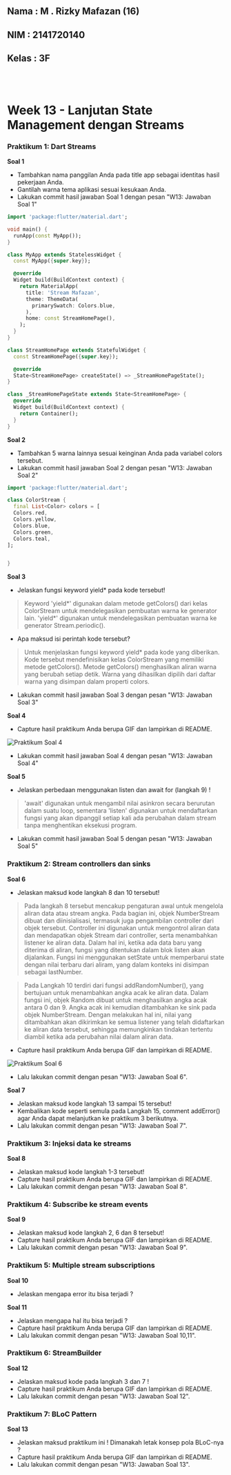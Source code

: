## Nama : M . Rizky Mafazan (16)
## NIM : 2141720140
## Kelas : 3F

<br>
<br>

# Week 13 - Lanjutan State Management dengan Streams

### Praktikum 1: Dart Streams


**Soal 1**

- Tambahkan nama panggilan Anda pada title app sebagai identitas hasil pekerjaan Anda.
- Gantilah warna tema aplikasi sesuai kesukaan Anda.
- Lakukan commit hasil jawaban Soal 1 dengan pesan "W13: Jawaban Soal 1"

```dart
import 'package:flutter/material.dart';

void main() {
  runApp(const MyApp());
}

class MyApp extends StatelessWidget {
  const MyApp({super.key});

  @override
  Widget build(BuildContext context) {
    return MaterialApp(
      title: 'Stream Mafazan',
      theme: ThemeData(
        primarySwatch: Colors.blue,
      ),
      home: const StreamHomePage(),
    );
  }
}

class StreamHomePage extends StatefulWidget {
  const StreamHomePage({super.key});

  @override
  State<StreamHomePage> createState() => _StreamHomePageState();
}

class _StreamHomePageState extends State<StreamHomePage> {
  @override
  Widget build(BuildContext context) {
    return Container();
  }
}

```

**Soal 2**

- Tambahkan 5 warna lainnya sesuai keinginan Anda pada variabel colors tersebut.
- Lakukan commit hasil jawaban Soal 2 dengan pesan "W13: Jawaban Soal 2"

```dart
import 'package:flutter/material.dart';

class ColorStream {
  final List<Color> colors = [
  Colors.red,
  Colors.yellow,
  Colors.blue,
  Colors.green,
  Colors.teal,
];


}

```


**Soal 3**

- Jelaskan fungsi keyword yield* pada kode tersebut!
> Keyword 'yield*' digunakan dalam metode getColors() dari kelas ColorStream untuk mendelegasikan pembuatan warna ke generator lain. 'yield*' digunakan untuk mendelegasikan pembuatan warna ke generator Stream.periodic().

- Apa maksud isi perintah kode tersebut?
> Untuk menjelaskan fungsi keyword yield* pada kode yang diberikan. Kode tersebut mendefinisikan kelas ColorStream yang memiliki metode getColors(). Metode getColors() menghasilkan aliran warna yang berubah setiap detik. Warna yang dihasilkan dipilih dari daftar warna yang disimpan dalam properti colors.

- Lakukan commit hasil jawaban Soal 3 dengan pesan "W13: Jawaban Soal 3"

**Soal 4**

- Capture hasil praktikum Anda berupa GIF dan lampirkan di README.

![Praktikum Soal 4](docs/Soal4.gif)

- Lakukan commit hasil jawaban Soal 4 dengan pesan "W13: Jawaban Soal 4"

**Soal 5**

- Jelaskan perbedaan menggunakan listen dan await for (langkah 9) !
> 'await' digunakan untuk mengambil nilai asinkron secara berurutan dalam suatu loop, sementara 'listen' digunakan untuk mendaftarkan fungsi yang akan dipanggil setiap kali ada perubahan dalam stream tanpa menghentikan eksekusi program.

- Lakukan commit hasil jawaban Soal 5 dengan pesan "W13: Jawaban Soal 5"

### Praktikum 2: Stream controllers dan sinks

**Soal 6**

- Jelaskan maksud kode langkah 8 dan 10 tersebut!
> Pada langkah 8 tersebut mencakup pengaturan awal untuk mengelola aliran data atau stream angka. Pada bagian ini, objek NumberStream dibuat dan diinisialisasi, termasuk juga pengambilan controller dari objek tersebut. Controller ini digunakan untuk mengontrol aliran data dan mendapatkan objek Stream dari controller, serta menambahkan listener ke aliran data. Dalam hal ini, ketika ada data baru yang diterima di aliran, fungsi yang ditentukan dalam blok listen akan dijalankan. Fungsi ini menggunakan setState untuk memperbarui state dengan nilai terbaru dari aliram, yang dalam konteks ini disimpan sebagai lastNumber.

> Pada Langkah 10 terdiri dari fungsi addRandomNumber(), yang bertujuan untuk menambahkan angka acak ke aliran data. Dalam fungsi ini, objek Random dibuat untuk menghasilkan angka acak antara 0 dan 9. Angka acak ini kemudian ditambahkan ke sink pada objek NumberStream. Dengan melakukan hal ini, nilai yang ditambahkan akan dikirimkan ke semua listener yang telah didaftarkan ke aliran data tersebut, sehingga memungkinkan tindakan tertentu diambil ketika ada perubahan nilai dalam aliran data.

- Capture hasil praktikum Anda berupa GIF dan lampirkan di README.

![Praktikum Soal 6](docs/Soal6.gif)

- Lalu lakukan commit dengan pesan "W13: Jawaban Soal 6".

**Soal 7**

- Jelaskan maksud kode langkah 13 sampai 15 tersebut!
- Kembalikan kode seperti semula pada Langkah 15, comment addError() agar Anda dapat melanjutkan ke praktikum 3 berikutnya.
- Lalu lakukan commit dengan pesan "W13: Jawaban Soal 7".


### Praktikum 3: Injeksi data ke streams

**Soal 8**

- Jelaskan maksud kode langkah 1-3 tersebut!
- Capture hasil praktikum Anda berupa GIF dan lampirkan di README.
- Lalu lakukan commit dengan pesan "W13: Jawaban Soal 8".

### Praktikum 4: Subscribe ke stream events

**Soal 9**

- Jelaskan maksud kode langkah 2, 6 dan 8 tersebut!
- Capture hasil praktikum Anda berupa GIF dan lampirkan di README.
- Lalu lakukan commit dengan pesan "W13: Jawaban Soal 9".

### Praktikum 5: Multiple stream subscriptions

**Soal 10**

- Jelaskan mengapa error itu bisa terjadi ?

**Soal 11**

- Jelaskan mengapa hal itu bisa terjadi ?
- Capture hasil praktikum Anda berupa GIF dan lampirkan di README.
- Lalu lakukan commit dengan pesan "W13: Jawaban Soal 10,11".

### Praktikum 6: StreamBuilder

**Soal 12**

- Jelaskan maksud kode pada langkah 3 dan 7 !
- Capture hasil praktikum Anda berupa GIF dan lampirkan di README.
- Lalu lakukan commit dengan pesan "W13: Jawaban Soal 12".

### Praktikum 7: BLoC Pattern

**Soal 13**

- Jelaskan maksud praktikum ini ! Dimanakah letak konsep pola BLoC-nya ?
- Capture hasil praktikum Anda berupa GIF dan lampirkan di README.
- Lalu lakukan commit dengan pesan "W13: Jawaban Soal 13".